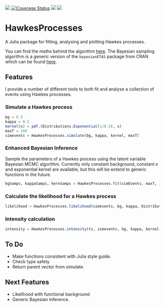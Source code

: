 
[gh-ci-img]: https://github.com/dm13450/HawkesProcesses.jl/workflows/ci/badge.svg
[gh-ci-url]: https://github.com/dm13450/HawkesProcesses.jl/actions

[![][gh-ci-img]](gh-ci-url)
[![Coverage Status](https://coveralls.io/repos/github/dm13450/HawkesProcesses.jl/badge.svg?branch=master)](https://coveralls.io/github/dm13450/HawkesProcesses.jl?branch=master)
[![](https://img.shields.io/badge/docs-stable-blue.svg)](https://dm13450.github.io/HawkesProcesses.jl/stable)
[![](https://img.shields.io/badge/docs-dev-blue.svg)](https://dm13450.github.io/HawkesProcesses.jl/dev)

# HawkesProcesses

A Julia package for fitting, analysing and plotting Hawkes processes.

You can find the maths behind the algorithm [here](https://dm13450.github.io/assets/hawkesprocesses.pdf). The Bayesian sampling algorithm is a generic version of the `bayesianETAS` package from CRAN which can be found [here](https://cran.r-project.org/web/packages/bayesianETAS/index.html).

## Features

I provide a number of different tools to both fit and analyse a collection of events using Hawkes processes.

### Simulate a Hawkes process

```julia
bg = 0.5
kappa = 0.5
kernel(x) = pdf.(Distributions.Exponential(1/0.5), x)
maxT = 100
simevents = HawkesProcesses.simulate(bg, kappa, kernel, maxT)
```

### Enhanced Bayesian Inference

Sample the parameters of a Hawkes process using the latent variable Bayesian MCMC algorithm.
Currently only constant background, constant κ and exponential kernel are available, but this will be extend to generic functions in the future.  

```julia
bgSamps, kappaSamps, kernSamps = HawkesProcesses.fit(simEvents, maxT, 1000)
```

### Calculate the likelihood for a Hawkes process

```julia
likelihood = HawkesProcesses.likelihood(simevents, bg, kappa, Distributions.Exponential(1/0.5))
```

 ### Intensity calculation

```julia
intensity = HawkesProcesses.intensity(ts, simevents, bg, kappa, kernel)
```

## To Do

* Make functions consistent with Julia style guide.
* Check type safety
* Return parent vector from simulate.

## Next Features

* Likelihood with functional background
* Generic Bayesian inference.
